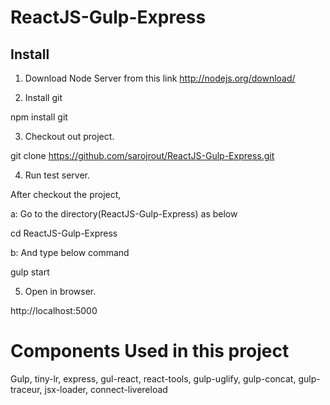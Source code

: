 # ReactJS-Gulp-Express
## Install

1. Download Node Server from this link
http://nodejs.org/download/

2. Install git 

npm install git

3. Checkout out project.

git clone https://github.com/sarojrout/ReactJS-Gulp-Express.git
 
 4. Run test server.
 
 After checkout the project,
 
 a: Go to the directory(ReactJS-Gulp-Express) as below

 cd ReactJS-Gulp-Express

b: And type below command

 gulp start
 
 5. Open in browser.

http://localhost:5000


# Components Used in this project

Gulp, tiny-lr, express, gul-react, react-tools, gulp-uglify, gulp-concat, gulp-traceur, jsx-loader, connect-livereload

